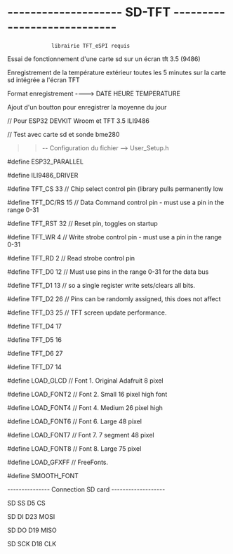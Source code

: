 # -------------------- SD-TFT ----------------------------

                  librairie TFT_eSPI requis
 
Essai de fonctionnement d'une carte sd sur un écran tft 3.5 (9486)

Enregistrement de la température extérieur toutes les 5 minutes sur la carte sd intégrée a l'écran TFT

Format enregistrement ---->  DATE        HEURE       TEMPERATURE

Ajout d'un boutton pour enregistrer la moyenne du jour


// Pour ESP32 DEVKIT Wroom et TFT 3.5 ILI9486

// Test avec carte sd et sonde bme280

>> --   Configuration du fichier  -->    User_Setup.h 

#define ESP32_PARALLEL

#define ILI9486_DRIVER

#define TFT_CS 33 // Chip select control pin (library pulls permanently low

#define TFT_DC/RS 15 // Data Command control pin - must use a pin in the range 0-31

#define TFT_RST 32 // Reset pin, toggles on startup

#define TFT_WR 4 // Write strobe control pin - must use a pin in the range 0-31

#define TFT_RD 2 // Read strobe control pin

#define TFT_D0 12 // Must use pins in the range 0-31 for the data bus

#define TFT_D1 13 // so a single register write sets/clears all bits.

#define TFT_D2 26 // Pins can be randomly assigned, this does not affect

#define TFT_D3 25 // TFT screen update performance.

#define TFT_D4 17

#define TFT_D5 16

#define TFT_D6 27

#define TFT_D7 14

#define LOAD_GLCD   // Font 1. Original Adafruit 8 pixel

#define LOAD_FONT2  // Font 2. Small 16 pixel high font

#define LOAD_FONT4  // Font 4. Medium 26 pixel high

#define LOAD_FONT6  // Font 6. Large 48 pixel

#define LOAD_FONT7  // Font 7. 7 segment 48 pixel

#define LOAD_FONT8  // Font 8. Large 75 pixel

#define LOAD_GFXFF  // FreeFonts.

#define SMOOTH_FONT

--------------- Connection SD card -------------------

SD SS  D5 CS

SD DI D23 MOSI

SD DO D19 MISO

SD SCK  D18 CLK